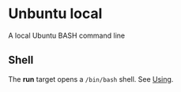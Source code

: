 # Unbuntu local

A local Ubuntu BASH command line

## Shell

The **run** target opens a `/bin/bash` shell.  See
[Using](../README.md#using).
